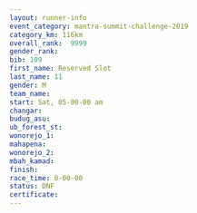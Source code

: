 ```yaml
---
layout: runner-info 
event_category: mantra-summit-challenge-2019 
category_km: 116km 
overall_rank:  9999
gender_rank: 
bib: 109
first_name: Reserved Slot
last_name: 11
gender: M
team_name: 
start: Sat, 05-00-00 am
changar: 
budug_asu: 
ub_forest_st: 
wonorejo_1: 
mahapena: 
wonorejo_2: 
mbah_kamad: 
finish: 
race_time: 0-00-00
status: DNF
certificate: 
---
```

